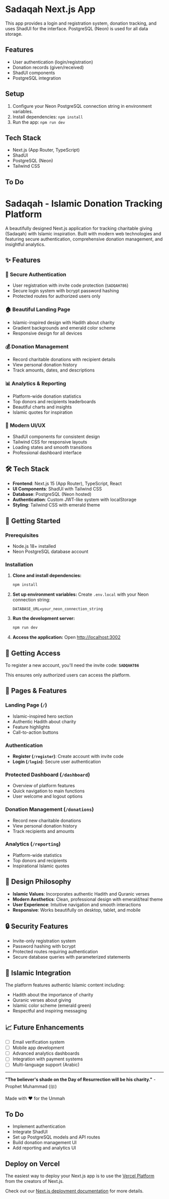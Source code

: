 # Sadaqah Next.js App

This app provides a login and registration system, donation tracking, and uses ShadUI for the interface. PostgreSQL (Neon) is used for all data storage.

## Features
- User authentication (login/registration)
- Donation records (given/received)
- ShadUI components
- PostgreSQL integration

## Setup
1. Configure your Neon PostgreSQL connection string in environment variables.
2. Install dependencies: `npm install`
3. Run the app: `npm run dev`

## Tech Stack
- Next.js (App Router, TypeScript)
- ShadUI
- PostgreSQL (Neon)
- Tailwind CSS

## To Do
# Sadaqah - Islamic Donation Tracking Platform

A beautifully designed Next.js application for tracking charitable giving (Sadaqah) with Islamic inspiration. Built with modern web technologies and featuring secure authentication, comprehensive donation management, and insightful analytics.

## ✨ Features

### 🔐 **Secure Authentication**
- User registration with invite code protection (`SADQAH786`)
- Secure login system with bcrypt password hashing
- Protected routes for authorized users only

### 🏠 **Beautiful Landing Page**
- Islamic-inspired design with Hadith about charity
- Gradient backgrounds and emerald color scheme
- Responsive design for all devices

### 💰 **Donation Management**
- Record charitable donations with recipient details
- View personal donation history
- Track amounts, dates, and descriptions

### 📊 **Analytics & Reporting**
- Platform-wide donation statistics
- Top donors and recipients leaderboards
- Beautiful charts and insights
- Islamic quotes for inspiration

### 🎨 **Modern UI/UX**
- ShadUI components for consistent design
- Tailwind CSS for responsive layouts
- Loading states and smooth transitions
- Professional dashboard interface

## 🛠 **Tech Stack**

- **Frontend**: Next.js 15 (App Router), TypeScript, React
- **UI Components**: ShadUI with Tailwind CSS
- **Database**: PostgreSQL (Neon hosted)
- **Authentication**: Custom JWT-like system with localStorage
- **Styling**: Tailwind CSS with emerald theme

## 🚀 **Getting Started**

### Prerequisites
- Node.js 18+ installed
- Neon PostgreSQL database account

### Installation

1. **Clone and install dependencies:**
   ```bash
   npm install
   ```

2. **Set up environment variables:**
   Create `.env.local` with your Neon connection string:
   ```
   DATABASE_URL=your_neon_connection_string
   ```

3. **Run the development server:**
   ```bash
   npm run dev
   ```

4. **Access the application:**
   Open [http://localhost:3002](http://localhost:3002)

## 🔑 **Getting Access**

To register a new account, you'll need the invite code: **`SADQAH786`**

This ensures only authorized users can access the platform.

## 📱 **Pages & Features**

### **Landing Page (`/`)**
- Islamic-inspired hero section
- Authentic Hadith about charity
- Feature highlights
- Call-to-action buttons

### **Authentication**
- **Register (`/register`)**: Create account with invite code
- **Login (`/login`)**: Secure user authentication

### **Protected Dashboard (`/dashboard`)**
- Overview of platform features
- Quick navigation to main functions
- User welcome and logout options

### **Donation Management (`/donations`)**
- Record new charitable donations
- View personal donation history
- Track recipients and amounts

### **Analytics (`/reporting`)**
- Platform-wide statistics
- Top donors and recipients
- Inspirational Islamic quotes

## 🎨 **Design Philosophy**

- **Islamic Values**: Incorporates authentic Hadith and Quranic verses
- **Modern Aesthetics**: Clean, professional design with emerald/teal theme
- **User Experience**: Intuitive navigation and smooth interactions
- **Responsive**: Works beautifully on desktop, tablet, and mobile

## 🔒 **Security Features**

- Invite-only registration system
- Password hashing with bcrypt
- Protected routes requiring authentication
- Secure database queries with parameterized statements

## 🌟 **Islamic Integration**

The platform features authentic Islamic content including:
- Hadith about the importance of charity
- Quranic verses about giving
- Islamic color scheme (emerald green)
- Respectful and inspiring messaging

## 📈 **Future Enhancements**

- [ ] Email verification system
- [ ] Mobile app development
- [ ] Advanced analytics dashboards
- [ ] Integration with payment systems
- [ ] Multi-language support (Arabic)

---

**"The believer's shade on the Day of Resurrection will be his charity."** - Prophet Muhammad (ﷺ)

Made with ❤️ for the Ummah

## To Do
- Implement authentication
- Integrate ShadUI
- Set up PostgreSQL models and API routes
- Build donation management UI
- Add reporting and analytics UI

## Deploy on Vercel

The easiest way to deploy your Next.js app is to use the [Vercel Platform](https://vercel.com/new?utm_medium=default-template&filter=next.js&utm_source=create-next-app&utm_campaign=create-next-app-readme) from the creators of Next.js.

Check out our [Next.js deployment documentation](https://nextjs.org/docs/app/building-your-application/deploying) for more details.
